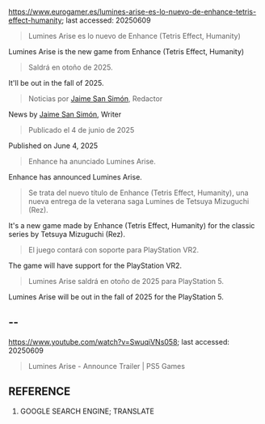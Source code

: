 https://www.eurogamer.es/lumines-arise-es-lo-nuevo-de-enhance-tetris-effect-humanity; last accessed: 20250609

> Lumines Arise es lo nuevo de Enhance (Tetris Effect, Humanity)

Lumines Arise is the new game from Enhance (Tetris Effect, Humanity)

> Saldrá en otoño de 2025.

It'll be out in the fall of 2025.

> Noticias por [Jaime San Simón](https://www.eurogamer.es/authors/jaime-san-simon), Redactor

News by [Jaime San Simón](https://www.eurogamer.es/authors/jaime-san-simon), Writer

> Publicado el 4 de junio de 2025

Published on June 4, 2025

> Enhance ha anunciado Lumines Arise.

Enhance has announced Lumines Arise.

> Se trata del nuevo título de Enhance (Tetris Effect, Humanity), una nueva entrega de la veterana saga Lumines de Tetsuya Mizuguchi (Rez).

It's a new game made by Enhance (Tetris Effect, Humanity) for the classic series by Tetsuya Mizuguchi (Rez).

> El juego contará con soporte para PlayStation VR2.

The game will have support for the PlayStation VR2.

> Lumines Arise saldrá en otoño de 2025 para PlayStation 5. 

Lumines Arise will be out in the fall of 2025 for the PlayStation 5.

## --

https://www.youtube.com/watch?v=SwuqiVNs058; last accessed: 20250609

> Lumines Arise - Announce Trailer | PS5 Games

## REFERENCE

1) GOOGLE SEARCH ENGINE; TRANSLATE